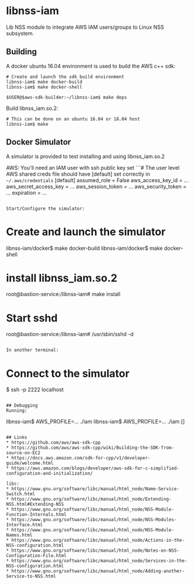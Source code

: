 # libnss-iam
Lib NSS module to integrate AWS IAM users/groups to Linux NSS subsystem.

## Building
A docker ubuntu 16.04 environment is used to build the AWS c++ sdk:
```
# Create and launch the sdk build environment
libnss-iam$ make docker-build
libnss-iam$ make docker-shell

$USER@$aws-sdk-builder:~/libnss-iam$ make deps
```

Build libnss_iam.so.2:
```
# This can be done on an ubuntu 16.04 or 18.04 host
libnss-iam$ make
```

## Docker Simulator
A simulator is provided to test installing and using libnss_iam.so.2

AWS: You'll need an IAM user with ssh public key set
```# The user level AWS shared creds file should have [default] set correctly in `~/.aws/credentials`
[default]
assumed_role = False
aws_access_key_id = ...
aws_secret_access_key = ...
aws_session_token = ...
aws_security_token = ...
expiration = ...
```

Start/Configure the simulator:
```
# Create and launch the simulator
libnss-iam/docker$ make docker-build
libnss-iam/docker$ make docker-shell

# install libnss_iam.so.2
root@bastion-service:/libnss-iam# make install

# Start sshd
root@bastion-service:/libnss-iam# /usr/sbin/sshd -d
```

In another terminal:
```
# Connect to the simulator
$ ssh -p 2222 localhost
```

## Debugging
Running:
```
libnss-iam$ AWS_PROFILE=... ./iam <iam-user>
libnss-iam$ AWS_PROFILE=... ./iam <iam-user> <password> [<mfa-code>]
```

## Links
* https://github.com/aws/aws-sdk-cpp
* https://github.com/aws/aws-sdk-cpp/wiki/Building-the-SDK-from-source-on-EC2
* https://docs.aws.amazon.com/sdk-for-cpp/v1/developer-guide/welcome.html
* https://aws.amazon.com/blogs/developer/aws-sdk-for-c-simplified-configuration-and-initialization/

libc:
* https://www.gnu.org/software/libc/manual/html_node/Name-Service-Switch.html
* https://www.gnu.org/software/libc/manual/html_node/Extending-NSS.html#Extending-NSS
* https://www.gnu.org/software/libc/manual/html_node/NSS-Module-Function-Internals.html
* https://www.gnu.org/software/libc/manual/html_node/NSS-Modules-Interface.html
* https://www.gnu.org/software/libc/manual/html_node/NSS-Module-Names.html
* https://www.gnu.org/software/libc/manual/html_node/Actions-in-the-NSS-configuration.html
* https://www.gnu.org/software/libc/manual/html_node/Notes-on-NSS-Configuration-File.html
* https://www.gnu.org/software/libc/manual/html_node/Services-in-the-NSS-configuration.html
* https://www.gnu.org/software/libc/manual/html_node/Adding-another-Service-to-NSS.html
